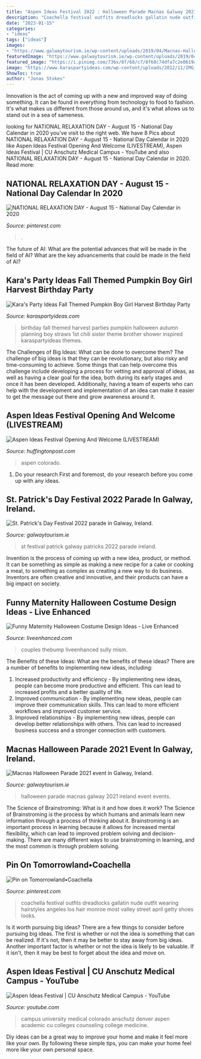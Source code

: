 ```yaml
---
title: "Aspen Ideas Festival 2022 : Halloween Parade Macnas Galway 2021 Ireland Event Events"
description: "Coachella festival outfits dreadlocks gallatin nude outfit wearing hairstyles angeles los hair monroe most valley street april getty shoes looks"
date: "2023-01-15"
categories:
- "ideas"
tags: ["ideas"]
images:
- "https://www.galwaytourism.ie/wp-content/uploads/2019/04/Macnas-Halloween-Parade.jpg"
featuredImage: "https://www.galwaytourism.ie/wp-content/uploads/2019/04/St-Patricks-Day-Festival.jpg"
featured_image: "https://i.pinimg.com/736x/8f/68/c7/8f68c74dfa7c2e0619a2f12d36ccd36a--funny-fashion-fashion-.jpg"
image: "https://www.karaspartyideas.com/wp-content/uploads/2012/11/IMG_2461_600x600.jpg"
ShowToc: true
author: "Jonas Stokes"
---
```



Innovation is the act of coming up with a new and improved way of doing something. It can be found in everything from technology to food to fashion. It's what makes us different from those around us, and it's what allows us to stand out in a sea of sameness.

	

		
looking for NATIONAL RELAXATION DAY - August 15 - National Day Calendar in 2020 you've visit to the right web. We have 8 Pics about NATIONAL RELAXATION DAY - August 15 - National Day Calendar in 2020 like Aspen Ideas Festival Opening And Welcome (LIVESTREAM), Aspen Ideas Festival | CU Anschutz Medical Campus - YouTube and also NATIONAL RELAXATION DAY - August 15 - National Day Calendar in 2020. Read more:
		
    
## NATIONAL RELAXATION DAY - August 15 - National Day Calendar In 2020

<img loading=lazy src="https://i.pinimg.com/736x/c6/93/b7/c693b79002cc2bc6ab079f31e9b36246.jpg" onerror="this.onerror=null;this.src='https://tse3.mm.bing.net/th?id=OIP.BGeReC9jy0OPD5BUDanc0AHaDt&amp;pid=15.1';" alt="NATIONAL RELAXATION DAY - August 15 - National Day Calendar in 2020">

_Source: pinterest.com_

>. 

	

The future of AI: What are the potential advances that will be made in the field of AI?
What are the key advancements that could be made in the field of AI?

    
## Kara&#039;s Party Ideas Fall Themed Pumpkin Boy Girl Harvest Birthday Party

<img loading=lazy src="https://www.karaspartyideas.com/wp-content/uploads/2012/11/IMG_2461_600x600.jpg" onerror="this.onerror=null;this.src='https://tse3.mm.bing.net/th?id=OIP.li1Ut-TKBqEDHMDaZ4izUQHaHa&amp;pid=15.1';" alt="Kara&#039;s Party Ideas Fall Themed Pumpkin Boy Girl Harvest Birthday Party">

_Source: karaspartyideas.com_

>birthday fall themed harvest parties pumpkin halloween autumn planning boy straws 1st chili sister theme brother shower inspired karaspartyideas themes. 

	

The Challenges of Big Ideas: What can be done to overcome them?
The challenge of big ideas is that they can be revolutionary, but also risky and time-consuming to achieve. Some things that can help overcome this challenge include developing a process for vetting and approval of ideas, as well as having a clear goal for the idea, both during its early stages and once it has been developed. Additionally, having a team of experts who can help with the development and implementation of an idea can make it easier to get the message out there and grow awareness around it.

    
## Aspen Ideas Festival Opening And Welcome (LIVESTREAM)

<img loading=lazy src="http://i.huffpost.com/gen/1213737/thumbs/o-ASPEN-COLORADO-facebook.jpg" onerror="this.onerror=null;this.src='https://tse1.mm.bing.net/th?id=OIP.zMnY79WrkFa-yz52vNFskAHaE8&amp;pid=15.1';" alt="Aspen Ideas Festival Opening And Welcome (LIVESTREAM)">

_Source: huffingtonpost.com_

>aspen colorado. 

	

1. Do your research First and foremost, do your research before you come up with any ideas.

    
## St. Patrick&#039;s Day Festival 2022 Parade In Galway, Ireland.

<img loading=lazy src="https://www.galwaytourism.ie/wp-content/uploads/2019/04/St-Patricks-Day-Festival.jpg" onerror="this.onerror=null;this.src='https://tse1.mm.bing.net/th?id=OIP.o7qa7C_XELoUFD_rwNcXNQHaFj&amp;pid=15.1';" alt="St. Patrick&#039;s Day Festival 2022 parade in Galway, Ireland.">

_Source: galwaytourism.ie_

>st festival patrick galway patricks 2022 parade ireland. 

	

Invention is the process of coming up with a new idea, product, or method. It can be something as simple as making a new recipe for a cake or cooking a meal, to something as complex as creating a new way to do business. Inventors are often creative and innovative, and their products can have a big impact on society.

    
## Funny Maternity Halloween Costume Design Ideas - Live Enhanced

<img loading=lazy src="https://www.liveenhanced.com/wp-content/uploads/2020/09/pregnancy-halloween-costumes-1-1-711x1024.jpg" onerror="this.onerror=null;this.src='https://tse2.mm.bing.net/th?id=OIP.QYlYCbTAZ68zhlfgviMc9gHaKq&amp;pid=15.1';" alt="Funny Maternity Halloween Costume Design Ideas - Live Enhanced">

_Source: liveenhanced.com_

>couples thebump liveenhanced sully mism. 

	

The Benefits of these Ideas: What are the benefits of these ideas?
There are a number of benefits to implementing new ideas, including: 
1. Increased productivity and efficiency - By implementing new ideas, people can become more productive and efficient. This can lead to increased profits and a better quality of life. 
2. Improved communication - By implementing new ideas, people can improve their communication skills. This can lead to more efficient workflows and improved customer service. 
3. Improved relationships - By implementing new ideas, people can develop better relationships with others. This can lead to increased business success and a stronger connection with customers.

    
## Macnas Halloween Parade 2021 Event In Galway, Ireland.

<img loading=lazy src="https://www.galwaytourism.ie/wp-content/uploads/2019/04/Macnas-Halloween-Parade.jpg" onerror="this.onerror=null;this.src='https://tse2.mm.bing.net/th?id=OIP.ySKbUTlkx9x-GBIxKcl9UgHaFj&amp;pid=15.1';" alt="Macnas Halloween Parade 2021 event in Galway, Ireland.">

_Source: galwaytourism.ie_

>halloween parade macnas galway 2021 ireland event events. 

	

The Science of Brainstroming: What is it and how does it work?
The Science of Brainstroming is the process by which humans and animals learn new information through a process of thinking about it. Brainstroming is an important process in learning because it allows for increased mental flexibility, which can lead to improved problem solving and decision-making. There are many different ways to use brainstroming in learning, and the most common is through problem solving.

    
## Pin On Tomorrowland•Coachella

<img loading=lazy src="https://i.pinimg.com/736x/8f/68/c7/8f68c74dfa7c2e0619a2f12d36ccd36a--funny-fashion-fashion-.jpg" onerror="this.onerror=null;this.src='https://tse4.mm.bing.net/th?id=OIP.4oQF6zkAfqiLWSsWlO9VRADMEy&amp;pid=15.1';" alt="Pin on Tomorrowland•Coachella">

_Source: pinterest.com_

>coachella festival outfits dreadlocks gallatin nude outfit wearing hairstyles angeles los hair monroe most valley street april getty shoes looks. 

	

Is it worth pursuing big ideas?
There are a few things to consider before pursuing big ideas. The first is whether or not the idea is something that can be realized. If it's not, then it may be better to stay away from big ideas. Another important factor is whether or not the idea is likely to be valuable. If it isn't, then it may be best to forget about the idea and move on.

    
## Aspen Ideas Festival | CU Anschutz Medical Campus - YouTube

<img loading=lazy src="https://i.ytimg.com/vi/aQR-D4BmtFA/maxresdefault.jpg" onerror="this.onerror=null;this.src='https://tse4.mm.bing.net/th?id=OIP.U1WhPgoEkja3fqaS4f8X5QHaEK&amp;pid=15.1';" alt="Aspen Ideas Festival | CU Anschutz Medical Campus - YouTube">

_Source: youtube.com_

>campus university medical colorado anschutz denver aspen academic cu colleges counseling college medicine. 

	

Diy ideas can be a great way to improve your home and make it feel more like your own. By following these simple tips, you can make your home feel more like your own personal space.

